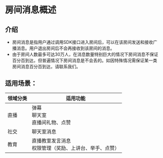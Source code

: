 # 房间消息概述

## 介绍

* 房间消息是指用户通过调用SDK接口进入房间后，可以在该房间发送和接收广播消息。用户退出房间后不会再接收到该房间的消息。
* 由于房间人数最多可达30万人，在消息数量特别巨大的情况下房间消息不保证百分百到达，但普遍情况下房间消息是不会丢的。如因特殊情况需保证某一类房间消息百分百到达，请联系我们。

## 适用场景：

| 领域分类 | 适用功能                                                 |
| -------- | -------------------------------------------------------- |
| 直播     | 弹幕<br>聊天室 <br/>直播间礼物、点赞                     |
| 社交     | 聊天室消息                                               |
| 教育     | 直播教室发言消息<br>权限管理（奖励、上讲台、举手、点赞） |
